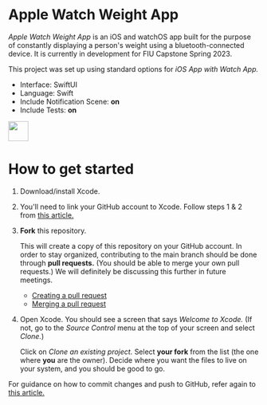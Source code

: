 # Apple Watch Weight App
*Apple Watch Weight App* is an iOS and watchOS app built for the purpose of constantly displaying a person's weight using a bluetooth-connected device. It is currently in development for FIU Capstone Spring 2023.

This project was set up using standard options for *iOS App with Watch App.*
- Interface: SwiftUI
- Language: Swift
- Include Notification Scene: **on**
- Include Tests: **on**

<img src="https://github.com/Senior-Project-Apple-Watch-Application/WeightApp/blob/main/Walkthrough.gif" width="40" />

# How to get started
1. Download/install Xcode.
2. You'll need to link your GitHub account to Xcode. Follow steps 1 & 2 from [this article.](http://irenebosque.com/how-to-xcode-and-github/)
3. **Fork** this repository. 
   
   This will create a copy of this repository on your GitHub account. In order to stay organized, contributing to the main branch should be done through **pull requests.** (You should be able to merge your own pull requests.) We will definitely be discussing this further in future meetings.
   
   - [Creating a pull request](https://docs.github.com/en/pull-requests/collaborating-with-pull-requests/proposing-changes-to-your-work-with-pull-requests/creating-a-pull-request)
   - [Merging a pull request](https://docs.github.com/en/pull-requests/collaborating-with-pull-requests/incorporating-changes-from-a-pull-request/merging-a-pull-request)
   
4. Open Xcode. You should see a screen that says *Welcome to Xcode.* (If not, go to the *Source Control* menu at the top of your screen and select *Clone.*)

   Click on *Clone an existing project.* Select **your fork** from the list (the one where **you** are the owner). Decide where you want the files to live on your system, and you should be good to go.
   
For guidance on how to commit changes and push to GitHub, refer again to [this article.](http://irenebosque.com/how-to-xcode-and-github/)
